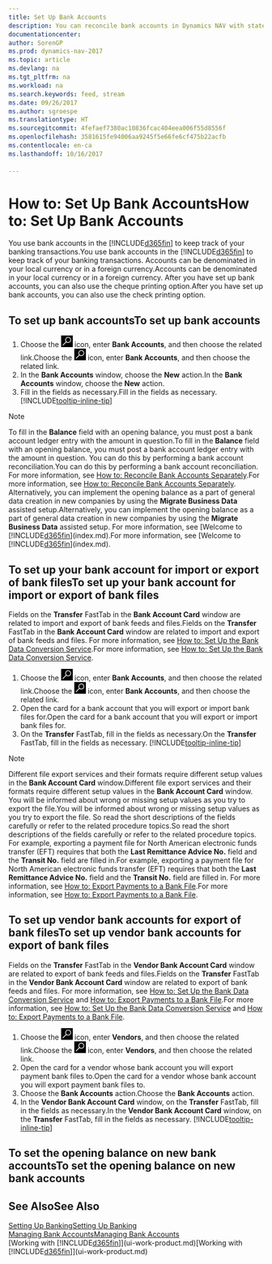 ```yaml
---
title: Set Up Bank Accounts
description: You can reconcile bank accounts in Dynamics NAV with statements from the bank.
documentationcenter: 
author: SorenGP
ms.prod: dynamics-nav-2017
ms.topic: article
ms.devlang: na
ms.tgt_pltfrm: na
ms.workload: na
ms.search.keywords: feed, stream
ms.date: 09/26/2017
ms.author: sgroespe
ms.translationtype: HT
ms.sourcegitcommit: 4fefaef7380ac10836fcac404eea006f55d8556f
ms.openlocfilehash: 3581615fe94006aa9245f5e66fe6cf475b22acfb
ms.contentlocale: en-ca
ms.lasthandoff: 10/16/2017

---
```

# <a name="how-to-set-up-bank-accounts"></a><span data-ttu-id="d2081-103">How to: Set Up Bank Accounts</span><span class="sxs-lookup"><span data-stu-id="d2081-103">How to: Set Up Bank Accounts</span></span>
<span data-ttu-id="d2081-104">You use bank accounts in the [!INCLUDE[d365fin](includes/d365fin_md.md)] to keep track of your banking transactions.</span><span class="sxs-lookup"><span data-stu-id="d2081-104">You use bank accounts in the [!INCLUDE[d365fin](includes/d365fin_md.md)] to keep track of your banking transactions.</span></span> <span data-ttu-id="d2081-105">Accounts can be denominated in your local currency or in a foreign currency.</span><span class="sxs-lookup"><span data-stu-id="d2081-105">Accounts can be denominated in your local currency or in a foreign currency.</span></span> <span data-ttu-id="d2081-106">After you have set up bank accounts, you can also use the cheque printing option.</span><span class="sxs-lookup"><span data-stu-id="d2081-106">After you have set up bank accounts, you can also use the check printing option.</span></span>

## <a name="to-set-up-bank-accounts"></a><span data-ttu-id="d2081-107">To set up bank accounts</span><span class="sxs-lookup"><span data-stu-id="d2081-107">To set up bank accounts</span></span>
1. <span data-ttu-id="d2081-108">Choose the ![Search for Page or Report](media/ui-search/search_small.png "Search for Page or Report icon") icon, enter **Bank Accounts**, and then choose the related link.</span><span class="sxs-lookup"><span data-stu-id="d2081-108">Choose the ![Search for Page or Report](media/ui-search/search_small.png "Search for Page or Report icon") icon, enter **Bank Accounts**, and then choose the related link.</span></span>
2. <span data-ttu-id="d2081-109">In the **Bank Accounts** window, choose the **New** action.</span><span class="sxs-lookup"><span data-stu-id="d2081-109">In the **Bank Accounts** window, choose the **New** action.</span></span>
3. <span data-ttu-id="d2081-110">Fill in the fields as necessary.</span><span class="sxs-lookup"><span data-stu-id="d2081-110">Fill in the fields as necessary.</span></span> [!INCLUDE[tooltip-inline-tip](includes/tooltip-inline-tip_md.md)]

> [!NOTE]
> <span data-ttu-id="d2081-111">To fill in the **Balance** field with an opening balance, you must post a bank account ledger entry with the amount in question.</span><span class="sxs-lookup"><span data-stu-id="d2081-111">To fill in the **Balance** field with an opening balance, you must post a bank account ledger entry with the amount in question.</span></span> <span data-ttu-id="d2081-112">You can do this by performing a bank account reconciliation.</span><span class="sxs-lookup"><span data-stu-id="d2081-112">You can do this by performing a bank account reconciliation.</span></span> <span data-ttu-id="d2081-113">For more information, see [How to: Reconcile Bank Accounts Separately](bank-how-reconcile-bank-accounts-separately.md).</span><span class="sxs-lookup"><span data-stu-id="d2081-113">For more information, see [How to: Reconcile Bank Accounts Separately](bank-how-reconcile-bank-accounts-separately.md).</span></span> <span data-ttu-id="d2081-114">Alternatively, you can implement the opening balance as a part of general data creation in new companies by using the **Migrate Business Data** assisted setup.</span><span class="sxs-lookup"><span data-stu-id="d2081-114">Alternatively, you can implement the opening balance as a part of general data creation in new companies by using the **Migrate Business Data** assisted setup.</span></span> <span data-ttu-id="d2081-115">For more information, see [Welcome to [!INCLUDE[d365fin](includes/d365fin_md.md)](index.md).</span><span class="sxs-lookup"><span data-stu-id="d2081-115">For more information, see [Welcome to [!INCLUDE[d365fin](includes/d365fin_md.md)](index.md).</span></span>

## <a name="to-set-up-your-bank-account-for-import-or-export-of-bank-files"></a><span data-ttu-id="d2081-116">To set up your bank account for import or export of bank files</span><span class="sxs-lookup"><span data-stu-id="d2081-116">To set up your bank account for import or export of bank files</span></span>
<span data-ttu-id="d2081-117">Fields on the **Transfer** FastTab in the **Bank Account Card** window are related to import and export of bank feeds and files.</span><span class="sxs-lookup"><span data-stu-id="d2081-117">Fields on the **Transfer** FastTab in the **Bank Account Card** window are related to import and export of bank feeds and files.</span></span> <span data-ttu-id="d2081-118">For more information, see [How to: Set Up the Bank Data Conversion Service](bank-how-setup-bank-data-conversion-service.md).</span><span class="sxs-lookup"><span data-stu-id="d2081-118">For more information, see [How to: Set Up the Bank Data Conversion Service](bank-how-setup-bank-data-conversion-service.md).</span></span>

1. <span data-ttu-id="d2081-119">Choose the ![Search for Page or Report](media/ui-search/search_small.png "Search for Page or Report icon") icon, enter **Bank Accounts**, and then choose the related link.</span><span class="sxs-lookup"><span data-stu-id="d2081-119">Choose the ![Search for Page or Report](media/ui-search/search_small.png "Search for Page or Report icon") icon, enter **Bank Accounts**, and then choose the related link.</span></span>
2. <span data-ttu-id="d2081-120">Open the card for a bank account that you will export or import bank files for.</span><span class="sxs-lookup"><span data-stu-id="d2081-120">Open the card for a bank account that you will export or import bank files for.</span></span>
3. <span data-ttu-id="d2081-121">On the **Transfer** FastTab, fill in the fields as necessary.</span><span class="sxs-lookup"><span data-stu-id="d2081-121">On the **Transfer** FastTab, fill in the fields as necessary.</span></span> [!INCLUDE[tooltip-inline-tip](includes/tooltip-inline-tip_md.md)]

> [!NOTE]  
>   <span data-ttu-id="d2081-122">Different file export services and their formats require different setup values in the **Bank Account Card** window.</span><span class="sxs-lookup"><span data-stu-id="d2081-122">Different file export services and their formats require different setup values in the **Bank Account Card** window.</span></span> <span data-ttu-id="d2081-123">You will be informed about wrong or missing setup values as you try to export the file.</span><span class="sxs-lookup"><span data-stu-id="d2081-123">You will be informed about wrong or missing setup values as you try to export the file.</span></span> <span data-ttu-id="d2081-124">So read the short descriptions of the fields carefully or refer to the related procedure topics.</span><span class="sxs-lookup"><span data-stu-id="d2081-124">So read the short descriptions of the fields carefully or refer to the related procedure topics.</span></span> <span data-ttu-id="d2081-125">For example, exporting a payment file for North American electronic funds transfer (EFT) requires that both the **Last Remittance Advice No.** field and the **Transit No.** field are filled in.</span><span class="sxs-lookup"><span data-stu-id="d2081-125">For example, exporting a payment file for North American electronic funds transfer (EFT) requires that both the **Last Remittance Advice No.** field and the **Transit No.** field are filled in.</span></span> <span data-ttu-id="d2081-126">For more information, see [How to: Export Payments to a Bank File](payables-how-export-payments-bank-file.md).</span><span class="sxs-lookup"><span data-stu-id="d2081-126">For more information, see [How to: Export Payments to a Bank File](payables-how-export-payments-bank-file.md).</span></span>

## <a name="to-set-up-vendor-bank-accounts-for-export-of-bank-files"></a><span data-ttu-id="d2081-127">To set up vendor bank accounts for export of bank files</span><span class="sxs-lookup"><span data-stu-id="d2081-127">To set up vendor bank accounts for export of bank files</span></span>
<span data-ttu-id="d2081-128">Fields on the **Transfer** FastTab in the **Vendor Bank Account Card** window are related to export of bank feeds and files.</span><span class="sxs-lookup"><span data-stu-id="d2081-128">Fields on the **Transfer** FastTab in the **Vendor Bank Account Card** window are related to export of bank feeds and files.</span></span> <span data-ttu-id="d2081-129">For more information, see [How to: Set Up the Bank Data Conversion Service](bank-how-setup-bank-data-conversion-service.md) and [How to: Export Payments to a Bank File](payables-how-export-payments-bank-file.md).</span><span class="sxs-lookup"><span data-stu-id="d2081-129">For more information, see [How to: Set Up the Bank Data Conversion Service](bank-how-setup-bank-data-conversion-service.md) and [How to: Export Payments to a Bank File](payables-how-export-payments-bank-file.md).</span></span>

1. <span data-ttu-id="d2081-130">Choose the ![Search for Page or Report](media/ui-search/search_small.png "Search for Page or Report icon") icon, enter **Vendors**, and then choose the related link.</span><span class="sxs-lookup"><span data-stu-id="d2081-130">Choose the ![Search for Page or Report](media/ui-search/search_small.png "Search for Page or Report icon") icon, enter **Vendors**, and then choose the related link.</span></span>
2. <span data-ttu-id="d2081-131">Open the card for a vendor whose bank account you will export payment bank files to.</span><span class="sxs-lookup"><span data-stu-id="d2081-131">Open the card for a vendor whose bank account you will export payment bank files to.</span></span>
3. <span data-ttu-id="d2081-132">Choose the **Bank Accounts** action.</span><span class="sxs-lookup"><span data-stu-id="d2081-132">Choose the **Bank Accounts** action.</span></span>
3. <span data-ttu-id="d2081-133">In the **Vendor Bank Account Card** window, on the **Transfer** FastTab, fill in the fields as necessary.</span><span class="sxs-lookup"><span data-stu-id="d2081-133">In the **Vendor Bank Account Card** window, on the **Transfer** FastTab, fill in the fields as necessary.</span></span> [!INCLUDE[tooltip-inline-tip](includes/tooltip-inline-tip_md.md)]

## <a name="to-set-the-opening-balance-on-new-bank-accounts"></a><span data-ttu-id="d2081-134">To set the opening balance on new bank accounts</span><span class="sxs-lookup"><span data-stu-id="d2081-134">To set the opening balance on new bank accounts</span></span>


## <a name="see-also"></a><span data-ttu-id="d2081-135">See Also</span><span class="sxs-lookup"><span data-stu-id="d2081-135">See Also</span></span>
[<span data-ttu-id="d2081-136">Setting Up Banking</span><span class="sxs-lookup"><span data-stu-id="d2081-136">Setting Up Banking</span></span>](bank-setup-banking.md)  
[<span data-ttu-id="d2081-137">Managing Bank Accounts</span><span class="sxs-lookup"><span data-stu-id="d2081-137">Managing Bank Accounts</span></span>](bank-manage-bank-accounts.md)  
<span data-ttu-id="d2081-138">[Working with [!INCLUDE[d365fin](includes/d365fin_md.md)]](ui-work-product.md)</span><span class="sxs-lookup"><span data-stu-id="d2081-138">[Working with [!INCLUDE[d365fin](includes/d365fin_md.md)]](ui-work-product.md)</span></span>

